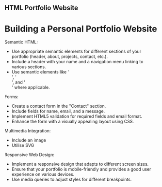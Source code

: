 ## HTML Portfolio Website

# Building a Personal Portfolio Website

Semantic HTML:
- Use appropriate semantic elements for different sections of your portfolio (header, about, projects, contact, etc.).
- Include a header with your name and a navigation menu linking to various sections.
- Use semantic elements like '<article>', '<section>', and '<footer>' where applicable.

Forms:
- Create a contact form in the "Contact" section.
- Include fields for name, email, and a message.
- Implement HTML5 validation for required fields and email format.
- Enhance the form with a visually appealing layout using CSS.

Multimedia Integration:
- Include an image 
- Utilise SVG

Responsive Web Design:
- Implement a responsive design that adapts to different screen sizes.
- Ensure that your portfolio is mobile-friendly and provides a good user experience on various devices.
- Use media queries to adjust styles for different breakpoints.
